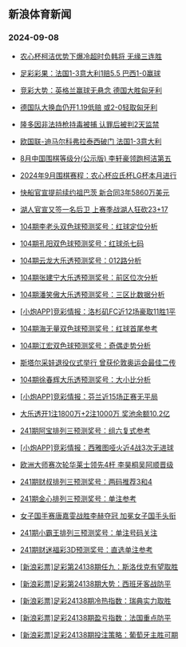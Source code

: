 ## 新浪体育新闻 
### 2024-09-08

+ [农心杯柯洁优势下爆冷超时负韩将 无缘三连胜](https://sports.sina.com.cn/go/2024-09-07/doc-incnincn3801841.shtml)

+ [足彩彩果：法国1-3意大利1赔5.5 巴西1-0赢球](https://sports.sina.com.cn/l/2024-09-07/doc-incnhqxw4171170.shtml)

+ [竞彩大势：英格兰赢球无悬念 德国大胜匈牙利](https://sports.sina.com.cn/l/2024-09-07/doc-incnhqxy0948893.shtml)

+ [德国队大换血仍开1.19低赔 或2-0轻取匈牙利](https://sports.sina.com.cn/l/2024-09-07/doc-incnfieh8017337.shtml)

+ [隆多因非法持枪持毒被捕 认罪后被判2天监禁](https://sports.sina.com.cn/basketball/nba/2024-09-06/doc-incnfxzy7822935.shtml)

+ [欧国联-迪马尔科弗拉泰西破门 法国1-3意大利](https://sports.sina.com.cn/g/seriea/2024-09-07/doc-incnhvfw0849096.shtml)

+ [8月中国围棋等级分(公示版)  李轩豪领跑柯洁第五](https://sports.sina.com.cn/go/2024-09-07/doc-incnhzps3979014.shtml)

+ [2024年9月围棋赛程：农心杯应氏杯LG杯本月进行](https://sports.sina.com.cn/go/2024-09-07/doc-incnhzpn7509317.shtml)

+ [快船官宣提前续约祖巴茨 新合同3年5860万美元](https://sports.sina.com.cn/basketball/nba/2024-09-06/doc-incnfyah1207085.shtml)

+ [湖人官宣又签一名后卫 上赛季战湖人狂砍23+17](https://sports.sina.com.cn/basketball/nba/2024-09-07/doc-incnifvk7444698.shtml)

+ [104期李老头双色球预测奖号：红球定位分析](https://sports.sina.com.cn/l/2024-09-07/doc-incnfpnn1422249.shtml)

+ [104期孔阳双色球预测奖号：红球杀七码](https://sports.sina.com.cn/l/2024-09-07/doc-incnfpnn1421910.shtml)

+ [104期云龙大乐透预测奖号：012路分析](https://sports.sina.com.cn/l/2024-09-07/doc-incnfpnk4642925.shtml)

+ [104期张建宁大乐透预测奖号：前区位次分析](https://sports.sina.com.cn/l/2024-09-07/doc-incnfpnk4642265.shtml)

+ [104期潘笑傲大乐透预测奖号：三区比数据分析](https://sports.sina.com.cn/l/2024-09-07/doc-incnfpnk4642799.shtml)

+ [[小炮APP]竞彩情报：洛杉矶FC近12场豪取11胜1平](https://sports.sina.com.cn/l/2024-09-07/doc-incnftua7879783.shtml)

+ [104期海无量双色球预测奖号：红球首尾参考](https://sports.sina.com.cn/l/2024-09-07/doc-incnfpnh4759694.shtml)

+ [104期江宏双色球预测奖号：奇偶走势分析](https://sports.sina.com.cn/l/2024-09-07/doc-incnfpnn1421510.shtml)

+ [斯塔尔采娃退役仪式举行 曾获伦敦奥运会最佳二传](https://sports.sina.com.cn/others/volleyball/2024-09-07/doc-incnhqxs7674460.shtml)

+ [104期徐春辉大乐透预测奖号：大小比分析](https://sports.sina.com.cn/l/2024-09-07/doc-incnfpnk4642629.shtml)

+ [[小炮APP]竞彩情报：芬兰近15场正赛无平局](https://sports.sina.com.cn/l/2024-09-07/doc-incnfpnh4755283.shtml)

+ [大乐透开1注1800万+2注1000万 奖池余额10.2亿](https://sports.sina.com.cn/l/2024-09-07/doc-incniwth3626437.shtml)

+ [241期阿宝排列三预测奖号：组六复式参考](https://sports.sina.com.cn/l/2024-09-07/doc-incnhzpq4245292.shtml)

+ [[小炮APP]竞彩情报：西雅图哑火近4战3次无进球](https://sports.sina.com.cn/l/2024-09-07/doc-incnftuh4516744.shtml)

+ [欧洲大师赛次轮华莱士领先4杆 李昊桐吴阿顺晋级](https://sports.sina.com.cn/golf/pgatour/2024-09-07/doc-incnhqxy0951868.shtml)

+ [241期财叔排列三预测奖号：两码推荐3和4](https://sports.sina.com.cn/l/2024-09-07/doc-incnhzpq4244899.shtml)

+ [241期金心排列三预测奖号：单注参考](https://sports.sina.com.cn/l/2024-09-07/doc-incnhzpn7489919.shtml)

+ [女子国手赛唐嘉雯战胜李赫夺冠 加冕女子国手头衔](https://sports.sina.com.cn/go/2024-09-07/doc-incniwtk0384395.shtml)

+ [241期小霸王排列三预测奖号：单注号码关注](https://sports.sina.com.cn/l/2024-09-07/doc-incnhzpq4242783.shtml)

+ [241期财迷福彩3D预测奖号：直选单注参考](https://sports.sina.com.cn/l/2024-09-07/doc-incnhzpq4241925.shtml)

+ [[新浪彩票]足彩第24138期任九：斯洛伐克有望取胜](https://sports.sina.com.cn/l/2024-09-08/doc-incnkyes3635605.shtml)

+ [[新浪彩票]足彩第24138期大势：西班牙客战防平](https://sports.sina.com.cn/l/2024-09-08/doc-incnkyeu3106633.shtml)

+ [[新浪彩票]足彩24138期冷热指数：瑞典实力取胜](https://sports.sina.com.cn/l/2024-09-08/doc-incnkyev9884851.shtml)

+ [[新浪彩票]足彩24138期盈亏指数：法国重点防平](https://sports.sina.com.cn/l/2024-09-08/doc-incnkyev9884364.shtml)

+ [[新浪彩票]足彩24138期投注策略：葡萄牙主胜可期](https://sports.sina.com.cn/l/2024-09-08/doc-incnkyeq6881838.shtml)

